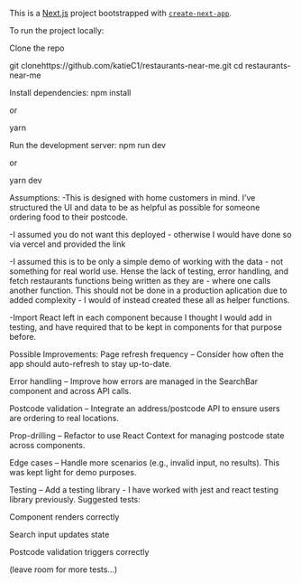 This is a [Next.js](https://nextjs.org) project bootstrapped with [`create-next-app`](https://nextjs.org/docs/app/api-reference/cli/create-next-app).

To run the project locally:

Clone the repo

git clonehttps://github.com/katieC1/restaurants-near-me.git
cd restaurants-near-me

Install dependencies:
npm install

or

yarn

Run the development server:
npm run dev

or

yarn dev

Assumptions:
-This is designed with home customers in mind. I’ve structured the UI and data to be as helpful as possible for someone ordering food to their postcode.

-I assumed you do not want this deployed - otherwise I would have done so via vercel and provided the link

-I assumed this is to be only a simple demo of working with the data - not something for real world use. Hense the lack of testing, error handling, and fetch restaurants functions
being written as they are - where one calls another function. This should not be done in a production aplication due to added complexity - I would of instead created these all as helper functions.

-Import React left in each component because I thought I would add in testing, and have required that to be kept in components for that purpose before.

Possible Improvements:
Page refresh frequency – Consider how often the app should auto-refresh to stay up-to-date.

Error handling – Improve how errors are managed in the SearchBar component and across API calls.

Postcode validation – Integrate an address/postcode API to ensure users are ordering to real locations.

Prop-drilling – Refactor to use React Context for managing postcode state across components.

Edge cases – Handle more scenarios (e.g., invalid input, no results). This was kept light for demo purposes.

Testing – Add a testing library - I have worked with jest and react testing library previously. Suggested tests:

Component renders correctly

Search input updates state

Postcode validation triggers correctly

(leave room for more tests...)
